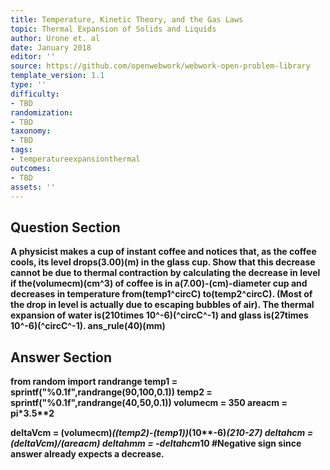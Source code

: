 ```yaml
---
title: Temperature, Kinetic Theory, and the Gas Laws
topic: Thermal Expansion of Solids and Liquids
author: Urone et. al
date: January 2018
editor: ''
source: https://github.com/openwebwork/webwork-open-problem-library
template_version: 1.1
type: ''
difficulty:
- TBD
randomization:
- TBD
taxonomy:
- TBD
tags:
- temperatureexpansionthermal
outcomes:
- TBD
assets: ''
---
```


## Question Section 

<b>
A physicist makes a cup of instant coffee and notices that, as the coffee cools, its level drops(3.00)(m) in the glass cup. Show that this decrease cannot be due to thermal contraction by calculating the decrease in level if the(volumecm)(cm^3) of coffee is in a(7.00)-(cm)-diameter cup and decreases in temperature from(temp1^circC) to(temp2^circC). (Most of the drop in level is actually due to escaping bubbles of air). The thermal expansion of water is(210times 10^-6)(^circC^-1) and glass is(27times 10^-6)(^circC^-1). 
ans_rule(40)(mm)



## Answer Section

from random import randrange
temp1 = sprintf("%0.1f",randrange(90,100,0.1))
temp2 = sprintf("%0.1f",randrange(40,50,0.1))
volumecm = 350
areacm = pi*3.5**2

deltaVcm = (volumecm)*((temp2)-(temp1))*(10**-6)*(210-27)
deltahcm = (deltaVcm)/(areacm)
deltahmm = -deltahcm*10                 #Negative sign since answer already expects a decrease.
